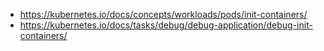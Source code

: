 - https://kubernetes.io/docs/concepts/workloads/pods/init-containers/
- https://kubernetes.io/docs/tasks/debug/debug-application/debug-init-containers/

